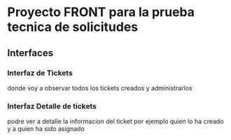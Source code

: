 # Proyecto FRONT para la prueba tecnica de solicitudes


## Interfaces

### Interfaz de Tickets
donde voy a observar todos los tickets creados y administrarlos

### Interfaz Detalle de tickets
podre ver a detalle la informacion del ticket por ejemplo quien lo ha creado y a quien ha sido asignado